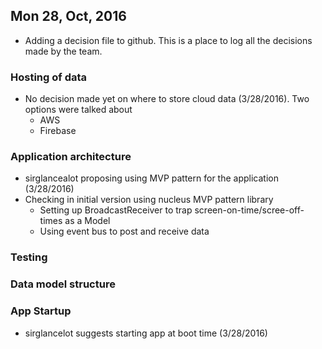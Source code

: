 ## Mon 28, Oct, 2016
- Adding a decision file to github.  This is a place to log all the decisions made by the team.

### Hosting of data
- No decision made yet on where to store cloud data (3/28/2016).  Two options were talked about 
	- AWS
	- Firebase

### Application architecture
- sirglancealot proposing using MVP pattern for the application (3/28/2016)
- Checking in initial version using nucleus MVP pattern library
	- Setting up BroadcastReceiver to trap screen-on-time/scree-off-times as a Model
	- Using event bus to post and receive data

### Testing

### Data model structure

### App Startup
- sirglancelot suggests starting app at boot time (3/28/2016)
